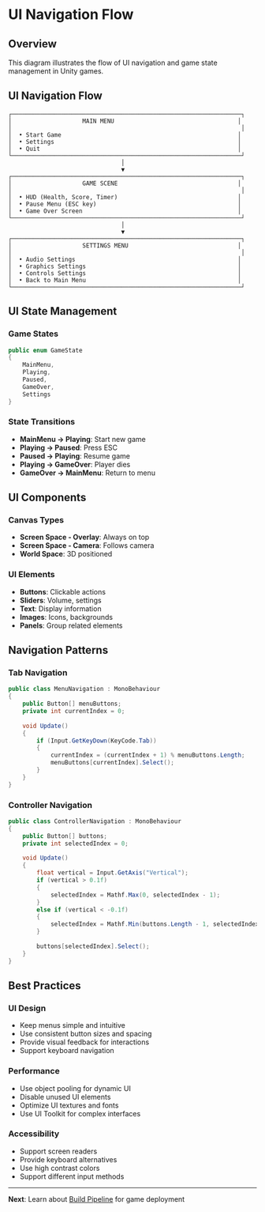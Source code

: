 # UI Navigation Flow

## Overview

This diagram illustrates the flow of UI navigation and game state management in Unity games.

## UI Navigation Flow

```
┌─────────────────────────────────────────────────────────────────┐
│                    MAIN MENU                                   │
│                                                                 │
│  • Start Game                                                  │
│  • Settings                                                    │
│  • Quit                                                        │
└─────────────────────────────────────────────────────────────────┘
                                │
                                ▼
┌─────────────────────────────────────────────────────────────────┐
│                    GAME SCENE                                  │
│                                                                 │
│  • HUD (Health, Score, Timer)                                  │
│  • Pause Menu (ESC key)                                        │
│  • Game Over Screen                                            │
└─────────────────────────────────────────────────────────────────┘
                                │
                                ▼
┌─────────────────────────────────────────────────────────────────┐
│                    SETTINGS MENU                               │
│                                                                 │
│  • Audio Settings                                              │
│  • Graphics Settings                                           │
│  • Controls Settings                                           │
│  • Back to Main Menu                                           │
└─────────────────────────────────────────────────────────────────┘
```

## UI State Management

### Game States
```csharp
public enum GameState
{
    MainMenu,
    Playing,
    Paused,
    GameOver,
    Settings
}
```

### State Transitions
- **MainMenu → Playing**: Start new game
- **Playing → Paused**: Press ESC
- **Paused → Playing**: Resume game
- **Playing → GameOver**: Player dies
- **GameOver → MainMenu**: Return to menu

## UI Components

### Canvas Types
- **Screen Space - Overlay**: Always on top
- **Screen Space - Camera**: Follows camera
- **World Space**: 3D positioned

### UI Elements
- **Buttons**: Clickable actions
- **Sliders**: Volume, settings
- **Text**: Display information
- **Images**: Icons, backgrounds
- **Panels**: Group related elements

## Navigation Patterns

### Tab Navigation
```csharp
public class MenuNavigation : MonoBehaviour
{
    public Button[] menuButtons;
    private int currentIndex = 0;
    
    void Update()
    {
        if (Input.GetKeyDown(KeyCode.Tab))
        {
            currentIndex = (currentIndex + 1) % menuButtons.Length;
            menuButtons[currentIndex].Select();
        }
    }
}
```

### Controller Navigation
```csharp
public class ControllerNavigation : MonoBehaviour
{
    public Button[] buttons;
    private int selectedIndex = 0;
    
    void Update()
    {
        float vertical = Input.GetAxis("Vertical");
        if (vertical > 0.1f)
        {
            selectedIndex = Mathf.Max(0, selectedIndex - 1);
        }
        else if (vertical < -0.1f)
        {
            selectedIndex = Mathf.Min(buttons.Length - 1, selectedIndex + 1);
        }
        
        buttons[selectedIndex].Select();
    }
}
```

## Best Practices

### UI Design
- Keep menus simple and intuitive
- Use consistent button sizes and spacing
- Provide visual feedback for interactions
- Support keyboard navigation

### Performance
- Use object pooling for dynamic UI
- Disable unused UI elements
- Optimize UI textures and fonts
- Use UI Toolkit for complex interfaces

### Accessibility
- Support screen readers
- Provide keyboard alternatives
- Use high contrast colors
- Support different input methods

---

**Next**: Learn about [Build Pipeline](./build_pipeline.md) for game deployment
